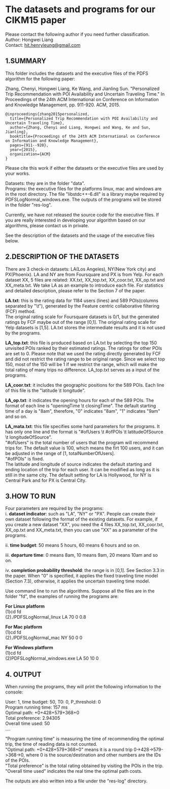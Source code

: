 # The datasets and programs for our CIKM15 paper

Please contact the following author if you need further classification.  
Author:  Hongwei Liang  
Contact: hit.henryleung@gmail.com 


## 1.SUMMARY

This folder includes the datasets and the executive files of the PDFS algorithm for the following paper:  

Zhang, Chenyi, Hongwei Liang, Ke Wang, and Jianling Sun. "Personalized Trip Recommendation with POI Availability and Uncertain Traveling Time." In Proceedings of the 24th ACM International on Conference on Information and Knowledge Management, pp. 911-920. ACM, 2015.

```
@inproceedings{zhang2015personalized,
  title={Personalized Trip Recommendation with POI Availability and Uncertain Traveling Time},
  author={Zhang, Chenyi and Liang, Hongwei and Wang, Ke and Sun, Jianling},
  booktitle={Proceedings of the 24th ACM International on Conference on Information and Knowledge Management},
  pages={911--920},
  year={2015},
  organization={ACM}
}
```

Please cite this work if either the datasets or the executive files are used by your works.

Datasets: they are in the folder "data".   
Programs: the executive files for the platforms linux, mac and windows are in the root directory. The file "libstdc++-6.dll" is a library maybe required by PDFSLogNormal_windows.exe. The outputs of the programs will be stored in the folder "res-log".  

Currently, we have not released the source code for the executive files. If you are really interested in developing your algorithm based on our algorithms, please contact us in private.  

See the description of the datasets and the usage of the executive files below.  

##  2.DESCRIPTION OF THE DATASETS

There are 3 check-in datasets: LA(Los Angeles), NY(New York city) and PX(Phoenix). LA and NY are from Foursquare and PX is from Yelp.
For each dataset XX, 5 files are related: XX.txt, XX_top.txt, XX_coor.txt, XX_op.txt and XX_meta.txt. We take LA as an example to introduce each file. For statistics and detailed description, please refer to the Section 7 of the paper.

**LA.txt**: this is the rating data for 1184 users (lines) and 589 POIs(columns separated by "\t"), generated by the Feature centric collaborative filtering (FCF) method.   
The original rating scale for Foursquare datasets is 0/1, but the generated ratings by FCF maybe out of the range [0,1]. The original rating scale for Yelp datasets is [1,5]. LA.txt stores the intermediate results and it is not used by the programs.

**LA_top.txt**: this file is produced based on LA.txt by selecting the top 150 unvisited POIs ranked by their estimated ratings. The ratings for other POIs are set to 0. Please note that we used the rating directly generated by FCF and did not restrict the rating range to be original range. Since we select top 150, most of the 150 will be 1 if we restrict the range, which will make the total rating of many trips no difference. LA_top.txt serves as a input of the programs.

**LA_coor.txt**: it includes the geographic positions for the 589 POIs. Each line of this file is the "latitude \t longitude".

**LA_op.txt**: it indicates the opening hours for each of the 589 POIs. The format of each line is "openingTime \t closingTime". The default starting time of a day is "8am", therefore, "0" indicates "8am", "1" indicates "9am" and so on. 

**LA_mata.txt**: this file specifies some hard parameters for the programs. It has only one line and the format is "#ofUsers \t #ofPOIs \t latitudeOfSource \t longitudeOfSource".   
"#ofUsers" is the total number of users that the program will recommend trips for. The default value is 100, which means the firt 100 users, and it can be adjusted in the range of [1, totalNumberOfUsers].  
"#ofPOIs" is fixed.    
The latitude and longitude of source indicates the default starting and ending location of the trip for each user. It can be modified as long as it is still in the same city. The default setting for LA is Hollywood, for NY is Central Park and for PX is Central City.




##  3.HOW TO RUN

Four parameters are required by the programs:   
i. **dataset indicator**: such as "LA", "NY" or "PX". People can create their own dataset following the format of the existing datasets. For example, if you create a new dataset "XX", you need the 4 files XX_top.txt, XX_coor.txt, XX_op.txt and XX_meta.txt, then you can use "XX" as a parameter of the programs.

ii. **time budget**: 50 means 5 hours, 60 means 6 hours and so on.

iii. **departure time**: 0 means 8am, 10 means 9am, 20 means 10am and so on.

iv. **completion probability threshold**: the range is in [0,1]. See Section 3.3 in the paper. When "0" is specified, it applies the fixed traveling time model (Section 7.3), otherwise, it applies the uncertain traveling time model.

Use command line to run the algorithms. Suppose all the files are in the folder "fd", the examples of running the programs are:

**For Linux platform**  
(1)cd fd  
(2)./PDFSLogNormal_linux LA 70 0 0.8  
 
**For Mac platform**  
(1)cd fd  
(2)./PDFSLogNormal_mac NY 50 0 0  

**For Windows platform**  
(1)cd fd  
(2)PDFSLogNormal_windows.exe LA 50 10 0  




## 4. OUTPUT
When running the programs, they will print the following information to the console:

User: 1, time budget: 50, T0: 0, P_threshold: 0  
Program running time: 157 ms  
Optimal path: +0+428+579+368+0  
Total preference: 2.94305  
Overall time used: 50  
....

"Program running time" is measuring the time of recommending the optimal trip, the time of reading data is not counted.  
"Optimal path: +0+428+579+368+0" means it is a round trip 0->428->579->368->0, where 0 is the source/destination and other numbers are the IDs of the POIs.  
"Total preference" is the total rating obtained by visiting the POIs in the trip.  
"Overall time used" indicates the real time the optimal path costs.  

The outputs are also written into a file under the "res-log" directory.
